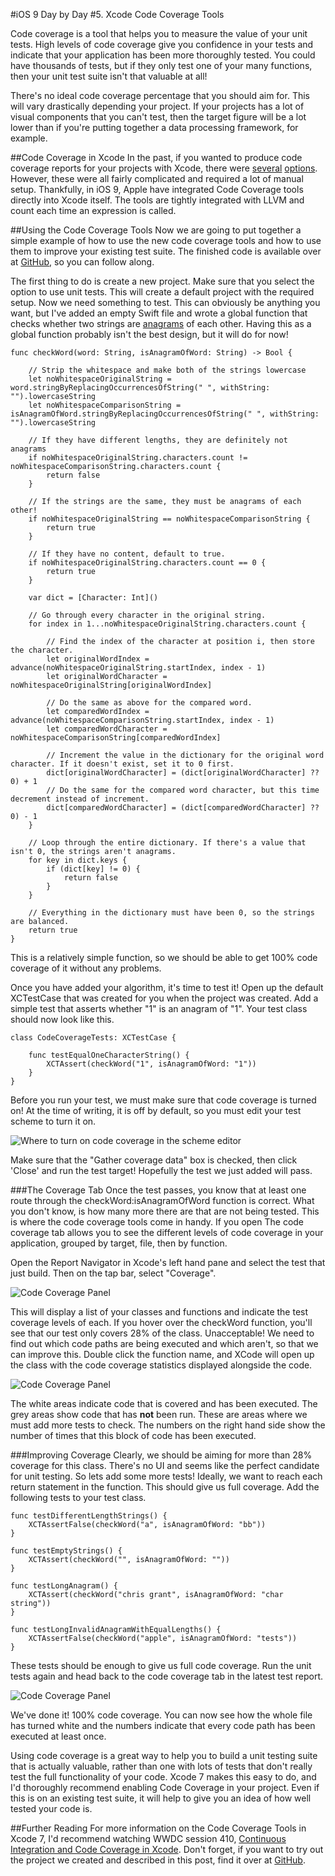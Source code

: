 #iOS 9 Day by Day
#5. Xcode Code Coverage Tools

Code coverage is a tool that helps you to measure the value of your unit tests. High levels of code coverage give you confidence in your tests and indicate that your application has been more thoroughly tested. You could have thousands of tests, but if they only test one of your many functions, then your unit test suite isn't that valuable at all!

There's no ideal code coverage percentage that you should aim for. This will vary drastically depending your project. If your projects has a lot of visual components that you can't test, then the target figure will be a lot lower than if you're putting together a data processing framework, for example.

##Code Coverage in Xcode
In the past, if you wanted to produce code coverage reports for your projects with Xcode, there were [several](https://developer.apple.com/library/ios/qa/qa1514/_index.html) [options](http://www.cocoanetics.com/2013/10/xcode-coverage/). However, these were all fairly complicated and required a lot of manual setup. Thankfully, in iOS 9, Apple have integrated Code Coverage tools directly into Xcode itself. The tools are tightly integrated with LLVM and count each time an expression is called.

##Using the Code Coverage Tools
Now we are going to put together a simple example of how to use the new code coverage tools and how to use them to improve your existing test suite. The finished code is available over at [GitHub](https://github.com/shinobicontrols/iOS9-day-by-day/tree/master/05-CodeCoverage), so you can follow along.

The first thing to do is create a new project. Make sure that you select the option to use unit tests. This will create a default project with the required setup. Now we need something to test. This can obviously be anything you want, but I've added an empty Swift file and wrote a global function that checks whether two strings are [anagrams](https://en.wikipedia.org/wiki/Anagram) of each other. Having this as a global function probably isn't the best design, but it will do for now!

    func checkWord(word: String, isAnagramOfWord: String) -> Bool {
        
        // Strip the whitespace and make both of the strings lowercase
        let noWhitespaceOriginalString = word.stringByReplacingOccurrencesOfString(" ", withString: "").lowercaseString
        let noWhitespaceComparisonString = isAnagramOfWord.stringByReplacingOccurrencesOfString(" ", withString: "").lowercaseString
        
        // If they have different lengths, they are definitely not anagrams
        if noWhitespaceOriginalString.characters.count != noWhitespaceComparisonString.characters.count {
            return false
        }
        
        // If the strings are the same, they must be anagrams of each other!
        if noWhitespaceOriginalString == noWhitespaceComparisonString {
        	return true
        }
        
        // If they have no content, default to true.
        if noWhitespaceOriginalString.characters.count == 0 {
            return true
        }
        
        var dict = [Character: Int]()
        
        // Go through every character in the original string.
        for index in 1...noWhitespaceOriginalString.characters.count {
            
            // Find the index of the character at position i, then store the character.
            let originalWordIndex = advance(noWhitespaceOriginalString.startIndex, index - 1)
            let originalWordCharacter = noWhitespaceOriginalString[originalWordIndex]
            
            // Do the same as above for the compared word.
            let comparedWordIndex = advance(noWhitespaceComparisonString.startIndex, index - 1)
            let comparedWordCharacter = noWhitespaceComparisonString[comparedWordIndex]
            
            // Increment the value in the dictionary for the original word character. If it doesn't exist, set it to 0 first.
            dict[originalWordCharacter] = (dict[originalWordCharacter] ?? 0) + 1
            // Do the same for the compared word character, but this time decrement instead of increment.
            dict[comparedWordCharacter] = (dict[comparedWordCharacter] ?? 0) - 1
        }
        
        // Loop through the entire dictionary. If there's a value that isn't 0, the strings aren't anagrams.
        for key in dict.keys {
            if (dict[key] != 0) {
                return false
            }
        }
        
        // Everything in the dictionary must have been 0, so the strings are balanced.
        return true
    }

This is a relatively simple function, so we should be able to get 100% code coverage of it without any problems. 

Once you have added your algorithm, it's time to test it! Open up the default XCTestCase that was created for you when the project was created. Add a simple test that asserts whether "1" is an anagram of "1". Your test class should now look like this.

    class CodeCoverageTests: XCTestCase {
        
        func testEqualOneCharacterString() {
            XCTAssert(checkWord("1", isAnagramOfWord: "1"))
        }
    }

Before you run your test, we must make sure that code coverage is turned on! At the time of writing, it is off by default, so you must edit your test scheme to turn it on.

![Where to turn on code coverage in the scheme editor](images/turnOnCoverage.png)

Make sure that the "Gather coverage data" box is checked, then click 'Close' and run the test target! Hopefully the test we just added will pass.

###The Coverage Tab
Once the test passes, you know that at least one route through the checkWord:isAnagramOfWord function is correct. What you don't know, is how many more there are that are not being tested. This is where the code coverage tools come in handy. If you open The code coverage tab allows you to see the different levels of code coverage in your application, grouped by target, file, then by function. 

Open the Report Navigator in Xcode's left hand pane and select the test that just build. Then on the tap bar, select "Coverage".

![Code Coverage Panel](images/testCoveragePanel.png)

This will display a list of your classes and functions and indicate the test coverage levels of each. If you hover over the checkWord function, you'll see that our test only covers 28% of the class. Unacceptable! We need to find out which code paths are being executed and which aren't, so that we can improve this. Double click the function name, and XCode will open up the class with the code coverage statistics displayed alongside the code.

![Code Coverage Panel](images/firstCoverageResults.png)

The white areas indicate code that is covered and has been executed. The grey areas show code that has **not** been run. These are areas where we must add more tests to check. The numbers on the right hand side show the number of times that this block of code has been executed.

###Improving Coverage
Clearly, we should be aiming for more than 28% coverage for this class. There's no UI and seems like the perfect candidate for unit testing. So lets add some more tests! Ideally, we want to reach each return statement in the function. This should give us full coverage. Add the following tests to your test class.

    func testDifferentLengthStrings() {
        XCTAssertFalse(checkWord("a", isAnagramOfWord: "bb"))
    }
    
    func testEmptyStrings() {
        XCTAssert(checkWord("", isAnagramOfWord: ""))
    }
    
    func testLongAnagram() {
        XCTAssert(checkWord("chris grant", isAnagramOfWord: "char string"))
    }
    
    func testLongInvalidAnagramWithEqualLengths() {
        XCTAssertFalse(checkWord("apple", isAnagramOfWord: "tests"))
    }
    
These tests should be enough to give us full code coverage. Run the unit tests again and head back to the code coverage tab in the latest test report.

![Code Coverage Panel](images/finalCoverageResults.png)

We've done it! 100% code coverage. You can now see how the whole file has turned white and the numbers indicate that every code path has been executed at least once.

Using code coverage is a great way to help you to build a unit testing suite that is actually valuable, rather than one with lots of tests that don't really test the full functionality of your code. Xcode 7 makes this easy to do, and I'd thoroughly recommend enabling Code Coverage in your project. Even if this is on an existing test suite, it will help to give you an idea of how well tested your code is.

##Further Reading
For more information on the Code Coverage Tools in Xcode 7, I'd recommend watching WWDC session 410, [Continuous Integration and Code Coverage in Xcode](https://developer.apple.com/videos/wwdc/2015/?id=410). Don't forget, if you want to try out the project we created and described in this post, find it over at [GitHub](https://github.com/shinobicontrols/iOS9-day-by-day/tree/master/05-CodeCoverage).
